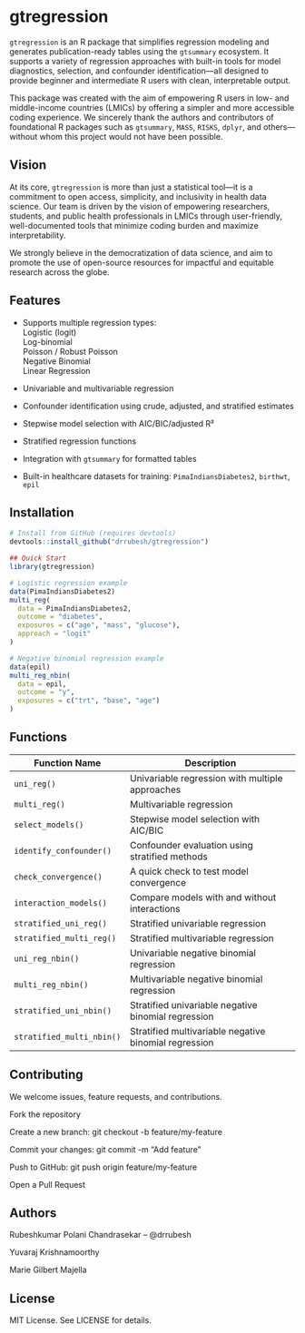 
# gtregression

`gtregression` is an R package that simplifies regression modeling and
generates publication-ready tables using the `gtsummary` ecosystem. It
supports a variety of regression approaches with built-in tools for
model diagnostics, selection, and confounder identification—all designed
to provide beginner and intermediate R users with clean, interpretable
output.

This package was created with the aim of empowering R users in low- and
middle-income countries (LMICs) by offering a simpler and more
accessible coding experience. We sincerely thank the authors and
contributors of foundational R packages such as `gtsummary`, `MASS`,
`RISKS`, `dplyr`, and others—without whom this project would not have
been possible.

## Vision

At its core, `gtregression` is more than just a statistical tool—it is a
commitment to open access, simplicity, and inclusivity in health data
science. Our team is driven by the vision of empowering researchers,
students, and public health professionals in LMICs through
user-friendly, well-documented tools that minimize coding burden and
maximize interpretability.

We strongly believe in the democratization of data science, and aim to
promote the use of open-source resources for impactful and equitable
research across the globe.

## Features

- Supports multiple regression types:  
  Logistic (logit)  
  Log-binomial  
  Poisson / Robust Poisson  
  Negative Binomial  
  Linear Regression

- Univariable and multivariable regression  

- Confounder identification using crude, adjusted, and stratified
  estimates  

- Stepwise model selection with AIC/BIC/adjusted R²  

- Stratified regression functions  

- Integration with `gtsummary` for formatted tables  

- Built-in healthcare datasets for training: `PimaIndiansDiabetes2`,
  `birthwt`, `epil`

## Installation

``` r
# Install from GitHub (requires devtools)
devtools::install_github("drrubesh/gtregression")
```

``` r
## Quick Start
library(gtregression)

# Logistic regression example
data(PimaIndiansDiabetes2)
multi_reg(
  data = PimaIndiansDiabetes2,
  outcome = "diabetes",
  exposures = c("age", "mass", "glucose"),
  approach = "logit"
)
```

``` r
# Negative binomial regression example
data(epil)
multi_reg_nbin(
  data = epil,
  outcome = "y",
  exposures = c("trt", "base", "age")
)
```

## Functions

| Function Name | Description |
|----|----|
| `uni_reg()` | Univariable regression with multiple approaches |
| `multi_reg()` | Multivariable regression |
| `select_models()` | Stepwise model selection with AIC/BIC |
| `identify_confounder()` | Confounder evaluation using stratified methods |
| `check_convergence()` | A quick check to test model convergence |
| `interaction_models()` | Compare models with and without interactions |
| `stratified_uni_reg()` | Stratified univariable regression |
| `stratified_multi_reg()` | Stratified multivariable regression |
| `uni_reg_nbin()` | Univariable negative binomial regression |
| `multi_reg_nbin()` | Multivariable negative binomial regression |
| `stratified_uni_nbin()` | Stratified univariable negative binomial regression |
| `stratified_multi_nbin()` | Stratified multivariable negative binomial regression |

## Contributing

We welcome issues, feature requests, and contributions.

Fork the repository

Create a new branch: git checkout -b feature/my-feature

Commit your changes: git commit -m “Add feature”

Push to GitHub: git push origin feature/my-feature

Open a Pull Request

## Authors

Rubeshkumar Polani Chandrasekar – @drrubesh

Yuvaraj Krishnamoorthy

Marie Gilbert Majella

## License

MIT License. See LICENSE for details.
